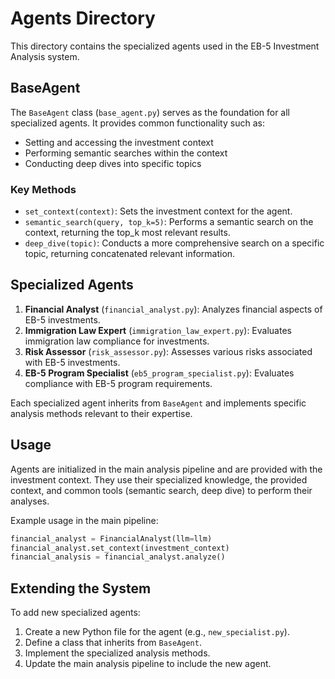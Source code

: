 # Agents Directory

This directory contains the specialized agents used in the EB-5 Investment Analysis system.

## BaseAgent

The `BaseAgent` class (`base_agent.py`) serves as the foundation for all specialized agents. It provides common functionality such as:

- Setting and accessing the investment context
- Performing semantic searches within the context
- Conducting deep dives into specific topics

### Key Methods

- `set_context(context)`: Sets the investment context for the agent.
- `semantic_search(query, top_k=5)`: Performs a semantic search on the context, returning the top_k most relevant results.
- `deep_dive(topic)`: Conducts a more comprehensive search on a specific topic, returning concatenated relevant information.

## Specialized Agents

1. **Financial Analyst** (`financial_analyst.py`): Analyzes financial aspects of EB-5 investments.
2. **Immigration Law Expert** (`immigration_law_expert.py`): Evaluates immigration law compliance for investments.
3. **Risk Assessor** (`risk_assessor.py`): Assesses various risks associated with EB-5 investments.
4. **EB-5 Program Specialist** (`eb5_program_specialist.py`): Evaluates compliance with EB-5 program requirements.

Each specialized agent inherits from `BaseAgent` and implements specific analysis methods relevant to their expertise.

## Usage

Agents are initialized in the main analysis pipeline and are provided with the investment context. They use their specialized knowledge, the provided context, and common tools (semantic search, deep dive) to perform their analyses.

Example usage in the main pipeline:

```python
financial_analyst = FinancialAnalyst(llm=llm)
financial_analyst.set_context(investment_context)
financial_analysis = financial_analyst.analyze()
```

## Extending the System

To add new specialized agents:

1. Create a new Python file for the agent (e.g., `new_specialist.py`).
2. Define a class that inherits from `BaseAgent`.
3. Implement the specialized analysis methods.
4. Update the main analysis pipeline to include the new agent.